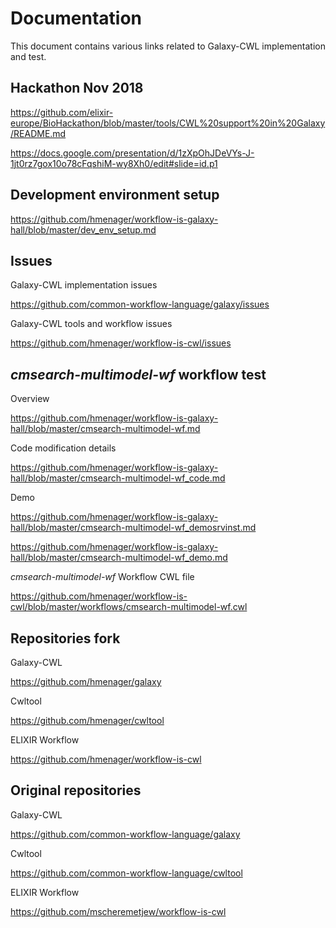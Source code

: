 # Documentation

This document contains various links related to Galaxy-CWL implementation and test.

## Hackathon Nov 2018

<https://github.com/elixir-europe/BioHackathon/blob/master/tools/CWL%20support%20in%20Galaxy/README.md>

<https://docs.google.com/presentation/d/1zXpOhJDeVYs-J-1jt0rz7gox10o78cFqshiM-wy8Xh0/edit#slide=id.p1>

## Development environment setup

<https://github.com/hmenager/workflow-is-galaxy-hall/blob/master/dev_env_setup.md>

## Issues

Galaxy-CWL implementation issues

<https://github.com/common-workflow-language/galaxy/issues>

Galaxy-CWL tools and workflow issues

<https://github.com/hmenager/workflow-is-cwl/issues>

## *cmsearch-multimodel-wf* workflow test

Overview

<https://github.com/hmenager/workflow-is-galaxy-hall/blob/master/cmsearch-multimodel-wf.md>

Code modification details

<https://github.com/hmenager/workflow-is-galaxy-hall/blob/master/cmsearch-multimodel-wf_code.md>

Demo

<https://github.com/hmenager/workflow-is-galaxy-hall/blob/master/cmsearch-multimodel-wf_demosrvinst.md>

<https://github.com/hmenager/workflow-is-galaxy-hall/blob/master/cmsearch-multimodel-wf_demo.md>

*cmsearch-multimodel-wf* Workflow CWL file

https://github.com/hmenager/workflow-is-cwl/blob/master/workflows/cmsearch-multimodel-wf.cwl

## Repositories fork

Galaxy-CWL

<https://github.com/hmenager/galaxy>

Cwltool

<https://github.com/hmenager/cwltool>

ELIXIR Workflow

<https://github.com/hmenager/workflow-is-cwl>

## Original repositories

Galaxy-CWL

<https://github.com/common-workflow-language/galaxy>

Cwltool

<https://github.com/common-workflow-language/cwltool>

ELIXIR Workflow

<https://github.com/mscheremetjew/workflow-is-cwl>
